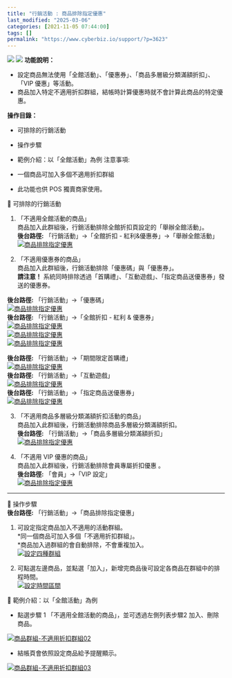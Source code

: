 ```yaml
---
title: "行銷活動 : 商品排除指定優惠"
last_modified: "2025-03-06"
categories: [2021-11-05 07:44:00]
tags: []
permalink: "https://www.cyberbiz.io/support/?p=3623"
---
```


![](https://www.cyberbiz.io/support/wp-content/uploads/適用站別.png)
[![](https://www.cyberbiz.io/support/wp-content/uploads/台灣站.png)](https://www.cyberbiz.io/support/?page_id=2490)
**功能說明：**  

* 設定商品無法使用「全館活動」、「優惠券」、「商品多層級分類滿額折扣」、「VIP 優惠」等活動。
* 商品加入特定不適用折扣群組，結帳時計算優惠時就不會計算此商品的特定優惠。

**操作目錄：**

* 可排除的行銷活動
* 操作步驟
* 範例介紹：以「全館活動」為例
注意事項:  

* 一個商品可加入多個不適用折扣群組
* 此功能也供 POS 獨賣商家使用。

📌 可排除的行銷活動  

1. 「不適用全館活動的商品」  
商品加入此群組後，行銷活動排除全館折扣頁設定的「舉辦全館活動」。  
**後台路徑:** 「行銷活動」→「全館折扣 - 紅利&優惠券」→「舉辦全館活動」  
[![商品排除指定優惠](https://www.cyberbiz.io/support/wp-content/uploads/商品排除指定優惠05.png)](https://www.cyberbiz.io/support/wp-content/uploads/商品排除指定優惠05.png)  

2. 「不適用優惠券的商品」  
商品加入此群組後，行銷活動排除「優惠碼」與「優惠券」。  
**請注意！** 系統同時排除透過「首購禮」、「互動遊戲」、「指定商品送優惠券」發送的優惠券。  

**後台路徑:** 「行銷活動」→「優惠碼」  
[![商品排除指定優惠](https://www.cyberbiz.io/support/wp-content/uploads/商品排除指定優惠11.png)](https://www.cyberbiz.io/support/wp-content/uploads/商品排除指定優惠11.png)  
**後台路徑:** 「行銷活動」→「全館折扣 - 紅利 & 優惠券」  
[![商品排除指定優惠](https://www.cyberbiz.io/support/wp-content/uploads/商品排除指定優惠06.png)](https://www.cyberbiz.io/support/wp-content/uploads/商品排除指定優惠06.png)  
[![商品排除指定優惠](https://www.cyberbiz.io/support/wp-content/uploads/商品排除指定優惠07.png)](https://www.cyberbiz.io/support/wp-content/uploads/商品排除指定優惠07.png)  
[![商品排除指定優惠](https://www.cyberbiz.io/support/wp-content/uploads/商品排除指定優惠08.png)](https://www.cyberbiz.io/support/wp-content/uploads/商品排除指定優惠08.png)  

**後台路徑:** 「行銷活動」→「期間限定首購禮」  
[![商品排除指定優惠](https://www.cyberbiz.io/support/wp-content/uploads/商品排除指定優惠12.png)](https://www.cyberbiz.io/support/wp-content/uploads/商品排除指定優惠12.png)  
**後台路徑:** 「行銷活動」→「互動遊戲」  
[![商品排除指定優惠](https://www.cyberbiz.io/support/wp-content/uploads/商品排除指定優惠14.png)](https://www.cyberbiz.io/support/wp-content/uploads/商品排除指定優惠14.png)  
**後台路徑:** 「行銷活動」→「指定商品送優惠券」  
[![商品排除指定優惠](https://www.cyberbiz.io/support/wp-content/uploads/商品排除指定優惠15.png)](https://www.cyberbiz.io/support/wp-content/uploads/商品排除指定優惠15.png)

3. 「不適用商品多層級分類滿額折扣活動的商品」  
商品加入此群組後，行銷活動排除商品多層級分類滿額折扣。  
**後台路徑:** 「行銷活動」→「商品多層級分類滿額折扣」  
[![商品排除指定優惠](https://www.cyberbiz.io/support/wp-content/uploads/商品排除指定優惠09.png)](https://www.cyberbiz.io/support/wp-content/uploads/商品排除指定優惠09.png)  

4. 「不適用 VIP 優惠的商品」  
商品加入此群組後，行銷活動排除會員專屬折扣優惠 。  
**後台路徑:** 「會員」→「VIP 設定」  
[![商品排除指定優惠](https://www.cyberbiz.io/support/wp-content/uploads/商品排除指定優惠10.png)](https://www.cyberbiz.io/support/wp-content/uploads/商品排除指定優惠10.png)  

* * *

📌 操作步驟  
**後台路徑:** 「行銷活動」→「商品排除指定優惠」  


1. 可設定指定商品加入不適用的活動群組。  
*同一個商品可加入多個「不適用折扣群組」。  
*商品加入過群組的會自動排除，不會重複加入。  
[![設定四種群組](https://www.cyberbiz.io/support/wp-content/uploads/行銷活動-商品排除指定優惠01.png)](https://www.cyberbiz.io/support/wp-content/uploads/行銷活動-商品排除指定優惠01.png)



2. 可點選左邊商品，並點選「加入」，新增完商品後可設定各商品在群組中的排程時間。  
[![設定時間區間](https://www.cyberbiz.io/support/wp-content/uploads/行銷活動-商品排除指定優惠02.png)](https://www.cyberbiz.io/support/wp-content/uploads/行銷活動-商品排除指定優惠02.png)



📌 範例介紹：以「全館活動」為例  

* 點選步驟 1 「不適用全館活動的商品」，並可透過左側列表步驟2 加入、刪除商品。   

[![商品群組-不適用折扣群組02](https://www.cyberbiz.io/support/wp-content/uploads/行銷活動-商品排除指定優惠03.png)](https://www.cyberbiz.io/support/wp-content/uploads/行銷活動-商品排除指定優惠03.png)

* 結帳頁會依照設定商品給予提醒顯示。   

[![商品群組-不適用折扣群組03](https://www.cyberbiz.io/support/wp-content/uploads/行銷活動-商品排除指定優惠04.png)](https://www.cyberbiz.io/support/wp-content/uploads/行銷活動-商品排除指定優惠04.png)

